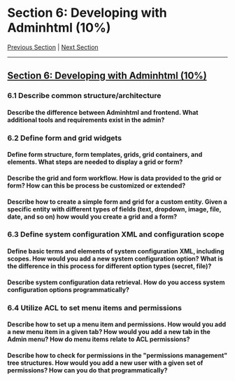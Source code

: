 # Section 6: Developing with Adminhtml (10%)

[Previous Section](./5.md) | [Next Section](./7.md)

-----

## [Section 6: Developing with Adminhtml (10%)](./6.md)

### **6.1**  Describe common structure/architecture

#### **Describe the difference between Adminhtml and frontend. What additional tools and requirements exist in the admin?**

### **6.2**  Define form and grid widgets


#### **Define form structure, form templates, grids, grid containers, and elements. What steps are needed to display a grid or form?**

#### **Describe the grid and form workflow. How is data provided to the grid or form? How can this be process be customized or extended?**

#### **Describe how to create a simple form and grid for a custom entity. Given a specific entity with different types of fields (text, dropdown, image, file, date, and so on) how would you create a grid and a form?**

### **6.3**  Define system configuration XML and configuration scope


#### **Define basic terms and elements of system configuration XML, including scopes. How would you add a new system configuration option? What is the difference in this process for different option types (secret, file)?**

#### **Describe system configuration data retrieval. How do you access system configuration options programmatically?**

### **6.4**  Utilize ACL to set menu items and permissions


#### **Describe how to set up a menu item and permissions. How would you add a new menu item in a given tab? How would you add a new tab in the Admin menu? How do menu items relate to ACL permissions?**

#### **Describe how to check for permissions in the "permissions management" tree structures. How would you add a new user with a given set of permissions? How can you do that programmatically?**


